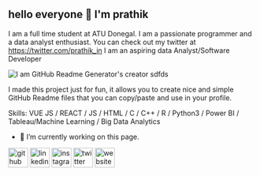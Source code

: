 ## hello everyone 👋 I'm prathik 

I am a full time student at ATU Donegal. I am a passionate programmer and a data analyst enthusiast. You can check out my twitter at https://twitter.com/prathik_in 
I am an aspiring data Analyst/Software Developer


![I am GitHub Readme Generator's creator sdfds](https://pbs.twimg.com/profile_banners/1603766021491499008/1671202702/600x200)

I made this project just for fun, it allows you to create nice and simple GitHub Readme files that you can copy/paste and use in your profile.

Skills: VUE JS / REACT / JS / HTML / C / C++ / R / Python3 / Power BI / Tableau/Machine Learning / Big Data Analytics

- 🔭 I’m currently working on this page. 


[<img src='https://cdn.jsdelivr.net/npm/simple-icons@3.0.1/icons/github.svg' alt='github' height='40'>](https://github.com/prathik-l)  [<img src='https://cdn.jsdelivr.net/npm/simple-icons@3.0.1/icons/linkedin.svg' alt='linkedin' height='40'>](https://www.linkedin.com/in/prathik-l//)  [<img src='https://cdn.jsdelivr.net/npm/simple-icons@3.0.1/icons/instagram.svg' alt='instagram' height='40'>](https://www.instagram.com/prathik_l/?igshid=YmMyMTA2M2Y%3D/)  [<img src='https://cdn.jsdelivr.net/npm/simple-icons@3.0.1/icons/twitter.svg' alt='twitter' height='40'>](https://twitter.com/prathik_in)  [<img src='https://cdn.jsdelivr.net/npm/simple-icons@3.0.1/icons/icloud.svg' alt='website' height='40'>](https://github.com/prathik-l/Prathik-Lathish-Babu/edit/main/README.md)  




